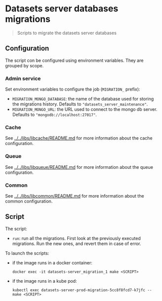 # Datasets server databases migrations

> Scripts to migrate the datasets server databases

## Configuration

The script con be configured using environment variables. They are grouped by scope.

### Admin service

Set environment variables to configure the job (`MIGRATION_` prefix):

- `MIGRATION_MONGO_DATABASE`: the name of the database used for storing the migrations history. Defaults to `"datasets_server_maintenance"`.
- `MIGRATION_MONGO_URL`: the URL used to connect to the mongo db server. Defaults to `"mongodb://localhost:27017"`.

### Cache

See [../../libs/libcache/README.md](../../libs/libcache/README.md) for more information about the cache configuration.

### Queue

See [../../libs/libqueue/README.md](../../libs/libqueue/README.md) for more information about the queue configuration.

### Common

See [../../libs/libcommon/README.md](../../libs/libcommon/README.md) for more information about the common configuration.

## Script

The script:

- `run`: run all the migrations. First look at the previously executed migrations. Run the new ones, and revert them in case of error.

To launch the scripts:

- if the image runs in a docker container:

  ```shell
  docker exec -it datasets-server_migration_1 make <SCRIPT>
  ```

- if the image runs in a kube pod:

  ```shell
  kubectl exec datasets-server-prod-migration-5cc8f8fcd7-k7jfc -- make <SCRIPT>
  ```
